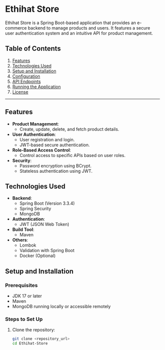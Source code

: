 # Ethihat Store

Ethihat Store is a Spring Boot-based application that provides an e-commerce backend to manage products and users. It features a secure user authentication system and an intuitive API for product management.

## Table of Contents
1. [Features](#features)
2. [Technologies Used](#technologies-used)
3. [Setup and Installation](#setup-and-installation)
4. [Configuration](#configuration)
5. [API Endpoints](#api-endpoints)
6. [Running the Application](#running-the-application)
7. [License](#license)

---

## Features
- **Product Management**:
  - Create, update, delete, and fetch product details.
- **User Authentication**:
  - User registration and login.
  - JWT-based secure authentication.
- **Role-Based Access Control**:
  - Control access to specific APIs based on user roles.
- **Security**:
  - Password encryption using BCrypt.
  - Stateless authentication using JWT.

## Technologies Used
- **Backend**:
  - Spring Boot (Version 3.3.4)
  - Spring Security
  - MongoDB
- **Authentication**:
  - JWT (JSON Web Token)
- **Build Tool**:
  - Maven
- **Others**:
  - Lombok
  - Validation with Spring Boot
  - Docker (Optional)

## Setup and Installation

### Prerequisites
- JDK 17 or later
- Maven
- MongoDB running locally or accessible remotely

### Steps to Set Up
1. Clone the repository:
   ```bash
   git clone <repository_url>
   cd Ethihat-Store
